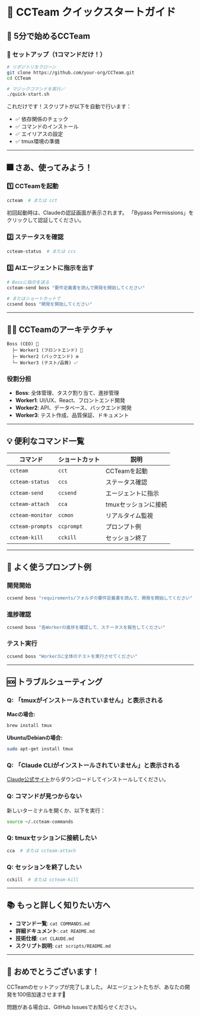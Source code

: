 # 🚀 CCTeam クイックスタートガイド

## 🎯 5分で始めるCCTeam

### 🔧 セットアップ（1コマンドだけ！）

```bash
# リポジトリをクローン
git clone https://github.com/your-org/CCTeam.git
cd CCTeam

# マジックコマンドを実行🪄
./quick-start.sh
```

これだけです！スクリプトが以下を自動で行います：
- ✅ 依存関係のチェック
- ✅ コマンドのインストール
- ✅ エイリアスの設定
- ✅ tmux環境の準備

---

## 🎆 さあ、使ってみよう！

### 1️⃣ CCTeamを起動

```bash
ccteam  # または cct
```

初回起動時は、Claudeの認証画面が表示されます。
「Bypass Permissions」をクリックして認証してください。

### 2️⃣ ステータスを確認

```bash
ccteam-status  # または ccs
```

### 3️⃣ AIエージェントに指示を出す

```bash
# Bossに指示を送る
ccteam-send boss "要件定義書を読んで開発を開始してください"

# またはショートカットで
ccsend boss "開発を開始してください"
```

---

## 👨‍💻 CCTeamのアーキテクチャ

```
Boss (CEO) 🎯
  ├─ Worker1 (フロントエンド) 🎨
  ├─ Worker2 (バックエンド) ⚙️
  └─ Worker3 (テスト/品質) ✅
```

### 役割分担
- **Boss**: 全体管理、タスク割り当て、進捗管理
- **Worker1**: UI/UX、React、フロントエンド開発
- **Worker2**: API、データベース、バックエンド開発
- **Worker3**: テスト作成、品質保証、ドキュメント

---

## 💡 便利なコマンド一覧

| コマンド | ショートカット | 説明 |
|---------|--------------|------|
| `ccteam` | `cct` | CCTeamを起動 |
| `ccteam-status` | `ccs` | ステータス確認 |
| `ccteam-send` | `ccsend` | エージェントに指示 |
| `ccteam-attach` | `cca` | tmuxセッションに接続 |
| `ccteam-monitor` | `ccmon` | リアルタイム監視 |
| `ccteam-prompts` | `ccprompt` | プロンプト例 |
| `ccteam-kill` | `cckill` | セッション終了 |

---

## 🌟 よく使うプロンプト例

### 開発開始
```bash
ccsend boss "requirements/フォルダの要件定義書を読んで、開発を開始してください"
```

### 進捗確認
```bash
ccsend boss "各Workerの進捗を確認して、ステータスを報告してください"
```

### テスト実行
```bash
ccsend boss "Worker3に全体のテストを実行させてください"
```

---

## 🆘 トラブルシューティング

### Q: 「tmuxがインストールされていません」と表示される

**Macの場合:**
```bash
brew install tmux
```

**Ubuntu/Debianの場合:**
```bash
sudo apt-get install tmux
```

### Q: 「Claude CLIがインストールされていません」と表示される

[Claude公式サイト](https://claude.ai/download)からダウンロードしてインストールしてください。

### Q: コマンドが見つからない

新しいターミナルを開くか、以下を実行：
```bash
source ~/.ccteam-commands
```

### Q: tmuxセッションに接続したい

```bash
cca  # または ccteam-attach
```

### Q: セッションを終了したい

```bash
cckill  # または ccteam-kill
```

---

## 📚 もっと詳しく知りたい方へ

- **コマンド一覧**: `cat COMMANDS.md`
- **詳細ドキュメント**: `cat README.md`
- **技術仕様**: `cat CLAUDE.md`
- **スクリプト説明**: `cat scripts/README.md`

---

## 🎉 おめでとうございます！

CCTeamのセットアップが完了しました。
AIエージェントたちが、あなたの開発を100倍加速させます🚀

問題がある場合は、GitHub Issuesでお知らせください。